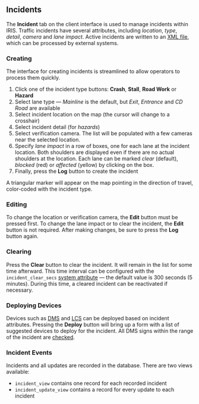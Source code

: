 ## Incidents

The **Incident** tab on the client interface is used to manage incidents within
IRIS.  Traffic incidents have several attributes, including _location_, _type_,
_detail_, _camera_ and _lane impact_.  Active incidents are written to an
[XML file], which can be processed by external systems.

### Creating

The interface for creating incidents is streamlined to allow operators to
process them quickly.

 1. Click one of the incident type buttons: **Crash**, **Stall**, **Road Work**
    or **Hazard**
 2. Select lane type — _Mainline_ is the default, but _Exit_, _Entrance_ and
    _CD Road_ are available
 3. Select incident location on the map (the cursor will change to a crosshair)
 4. Select incident detail (for _hazards_)
 5. Select verification camera.  The list will be populated with a few cameras
    near the selected location.
 6. Specify _lane impact_ in a row of boxes, one for each lane at the incident
    location.  Both shoulders are displayed even if there are no actual
    shoulders at the location.  Each lane can be marked _clear_ (default),
    _blocked_ (red) or _affected_ (yellow) by clicking on the box.
 7. Finally, press the **Log** button to create the incident

A triangular marker will appear on the map pointing in the direction of travel,
color-coded with the incident type.

### Editing

To change the location or verification camera, the **Edit** button must be
pressed first.  To change the lane impact or to clear the incident, the **Edit**
button is not required.  After making changes, be sure to press the **Log**
button again.

### Clearing

Press the **Clear** button to clear the incident.  It will remain in the list
for some time afterward.  This time interval can be configured with the
`incident_clear_secs` [system attribute] — the default value is 300 seconds (5
minutes).  During this time, a cleared incident can be reactivated if necessary.

### Deploying Devices

Devices such as [DMS] and [LCS] can be deployed based on incident attributes.
Pressing the **Deploy** button will bring up a form with a list of suggested
devices to deploy for the incident.  All DMS signs within the range of the
incident are [checked](incident_dms.html).

### Incident Events

Incidents and all updates are recorded in the database.  There are two views
available:
 * `incident_view` contains one record for each recorded incident
 * `incident_update_view` contains a record for every update to each incident


[DMS]: admin_guide.html#dms
[LCS]: admin_guide.html#lcs
[system attribute]: admin_guide.html#sys_attr
[XML file]: troubleshooting.html#xml-output
